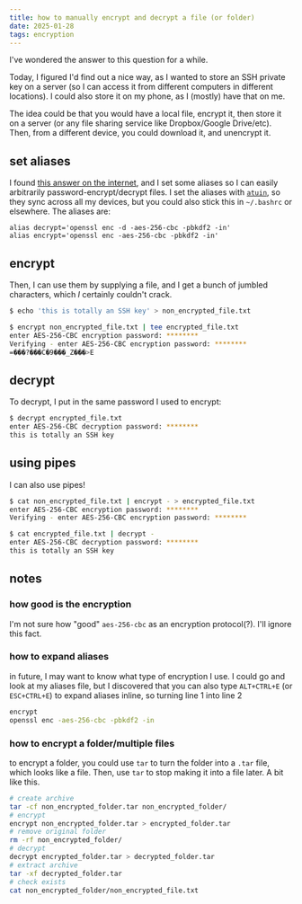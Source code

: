```yaml
---
title: how to manually encrypt and decrypt a file (or folder)
date: 2025-01-28
tags: encryption
---
```

I've wondered the answer to this question for a while.

Today, I figured I'd find out a nice way, as I wanted to store an SSH private key on a server (so I can access it from different computers in different locations). I could also store it on my phone, as I (mostly) have that on me.

The idea could be that you would have a local file, encrypt it, then store it on a server (or any file sharing service like Dropbox/Google Drive/etc). Then, from a different device, you could download it, and unencrypt it.

## set aliases

I found [this answer on the internet](https://unix.stackexchange.com/a/162985), and I set some aliases so I can easily arbitrarily password-encrypt/decrypt files. I set the aliases with [`atuin`](https://atuin.sh/), so they sync across all my devices, but you could also stick this in `~/.bashrc` or elsewhere. The aliases are:

```bashrc
alias decrypt='openssl enc -d -aes-256-cbc -pbkdf2 -in'
alias encrypt='openssl enc -aes-256-cbc -pbkdf2 -in'
```

## encrypt

Then, I can use them by supplying a file, and I get a bunch of jumbled characters, which *I* certainly couldn't crack.

```bash
$ echo 'this is totally an SSH key' > non_encrypted_file.txt

$ encrypt non_encrypted_file.txt | tee encrypted_file.txt
enter AES-256-CBC encryption password: ********
Verifying - enter AES-256-CBC encryption password: ********
=���?���C�9���_Z���>E
```

## decrypt

To decrypt, I put in the same password I used to encrypt:

```bash
$ decrypt encrypted_file.txt
enter AES-256-CBC decryption password: ********
this is totally an SSH key
```

## using pipes

I can also use pipes!

```bash
$ cat non_encrypted_file.txt | encrypt - > encrypted_file.txt
enter AES-256-CBC encryption password: ********
Verifying - enter AES-256-CBC encryption password: ********

$ cat encrypted_file.txt | decrypt -
enter AES-256-CBC decryption password: ********
this is totally an SSH key
```

## notes

### how good is the encryption

I'm not sure how "good" `aes-256-cbc` as an encryption protocol(?). I'll ignore this fact.

### how to expand aliases

in future, I may want to know what type of encryption I use. I could go and look at my aliases file, but I discovered that you can also type `ALT+CTRL+E` (or `ESC+CTRL+E`) to expand aliases inline, so turning line 1 into line 2

```bash
encrypt
openssl enc -aes-256-cbc -pbkdf2 -in
```

### how to encrypt a folder/multiple files

to encrypt a folder, you could use `tar` to turn the folder into a `.tar` file, which looks like a file. Then, use `tar` to stop making it into a file later. A bit like this.

```bash
# create archive
tar -cf non_encrypted_folder.tar non_encrypted_folder/
# encrypt
encrypt non_encrypted_folder.tar > encrypted_folder.tar
# remove original folder
rm -rf non_encrypted_folder/
# decrypt
decrypt encrypted_folder.tar > decrypted_folder.tar
# extract archive
tar -xf decrypted_folder.tar
# check exists
cat non_encrypted_folder/non_encrypted_file.txt 
```
